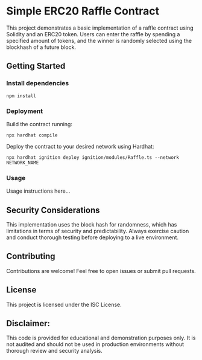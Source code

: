 # Simple ERC20 Raffle Contract

This project demonstrates a basic implementation of a raffle contract using Solidity and an ERC20 token. Users can enter the raffle by spending a specified amount of tokens, and the winner is randomly selected using the blockhash of a future block.

## Getting Started

### Install dependencies

````shell
npm install
````

### Deployment

Build the contract running:
````shell
npx hardhat compile
````

Deploy the contract to your desired network using Hardhat:
````shell
npx hardhat ignition deploy ignition/modules/Raffle.ts --network NETWORK_NAME
````

### Usage

Usage instructions here...

## Security Considerations

This implementation uses the block hash for randomness, which has limitations in terms of security and predictability.
Always exercise caution and conduct thorough testing before deploying to a live environment.

## Contributing

Contributions are welcome! Feel free to open issues or submit pull requests.

## License

This project is licensed under the ISC License.

## Disclaimer:

This code is provided for educational and demonstration purposes only. It is not audited and should not be used in production environments without thorough review and security analysis.
